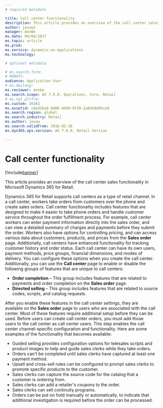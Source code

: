 ```yaml
---
# required metadata

title: Call center functionality
description: This article provides an overview of the call center sales functionality in Microsoft Dynamics 365 for Retail.
author: josaw1
manager: AnnBe
ms.date: 04/04/2017
ms.topic: article
ms.prod: 
ms.service: dynamics-ax-applications
ms.technology: 

# optional metadata

# ms.search.form: 
# ROBOTS: 
audience: Application User
# ms.devlang: 
ms.reviewer: annbe
ms.search.scope: AX 7.0.0, Operations, Core, Retail
# ms.tgt_pltfrm: 
ms.custom: 16361
ms.assetid: c8ed2ba4-8d06-4d99-9728-2a83e6d95ca9
ms.search.region: global
ms.search.industry: Retail
ms.author: josaw
ms.search.validFrom: 2016-02-28
ms.dyn365.ops.version: AX 7.0.0, Retail Version

---
```


# Call center functionality

[!include[banner](includes/banner.md)]


This article provides an overview of the call center sales functionality in Microsoft Dynamics 365 for Retail.

Dynamics 365 for Retail supports call centers as a type of retail channel. In a call center, workers take orders from customers over the phone and create sales orders. Call center functionality includes features that are designed to make it easier to take phone orders and handle customer service throughout the order fulfillment process. For example, call center workers can enter payment information directly into the sales order, and can view a detailed summary of charges and payments before they submit the order. Workers also have options for controlling pricing, and can access various data about customers, products, and prices from the **Sales order** page. Additionally, call centers have enhanced functionality for tracking customer history and order status. Each call center can have its own users, payment methods, price groups, financial dimensions, and modes of delivery. You can configure these options when you create the call center. Additionally, you can use the **Call center** page to enable or disable the following groups of features that are unique to call centers:

-   **Order completion** – This group includes features that are related to payments and order completion on the **Sales order** page.
-   **Directed selling** – This group includes features that are related to source codes, scripts, and catalog requests.

After you enable these features in the call center settings, they are available on the **Sales order** page to users who are associated with the call center. Most of these features require additional setup before they can be used. Before users can create call center orders, you must add those users to the call center as call center users. This step enables the call center channel-specific configuration and functionality. Here are some examples of the functionality that becomes available:

-   Guided selling provides configuration options for telesales scripts and product images to help and guide sales clerks while they take orders.
-   Orders can't be completed until sales clerks have captured at least one payment method.
-   Upsell and cross-sell rules can be configured to prompt sales clerks to promote specific products to the customer.
-   Sales clerks can capture the source code for the catalog that a customer is ordering from.
-   Sales clerks can add a retailer's coupons to the order.
-   Sales clerks can sell continuity programs.
-   Orders can be put on hold manually or automatically, to indicate that additional investigation is required before the order can be processed.




